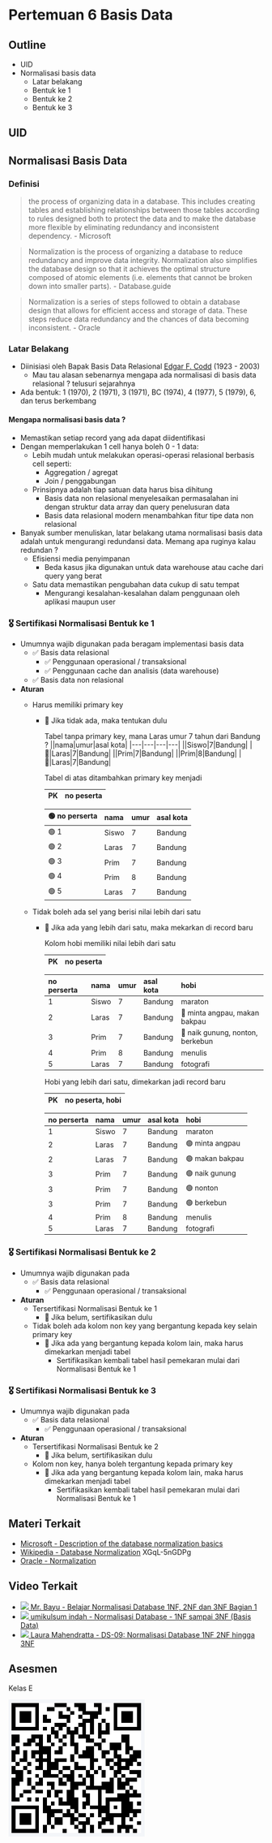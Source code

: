# Pertemuan 6 Basis Data

## Outline
- UID
- Normalisasi basis data
  - Latar belakang
  - Bentuk ke 1
  - Bentuk ke 2
  - Bentuk ke 3

## UID

## Normalisasi Basis Data

### Definisi
> the process of organizing data in a database. This includes creating tables and establishing relationships between those tables according to rules designed both to protect the data and to make the database more flexible by eliminating redundancy and inconsistent dependency. - Microsoft

> Normalization is the process of organizing a database to reduce redundancy and improve data integrity. Normalization also simplifies the database design so that it achieves the optimal structure composed of atomic elements (i.e. elements that cannot be broken down into smaller parts). - Database.guide

> Normalization is a series of steps followed to obtain a database design that allows for efficient access and storage of data. These steps reduce data redundancy and the chances of data becoming inconsistent. - Oracle

### Latar Belakang
- Diinisiasi oleh Bapak Basis Data Relasional [Edgar F. Codd](https://www.nae.edu/187653/EDGAR-F-CODD-19232003) (1923 - 2003)
  - Mau tau alasan sebenarnya mengapa ada normalisasi di basis data relasional ? telusuri sejarahnya
- Ada bentuk: 1 (1970), 2 (1971), 3 (1971), BC (1974), 4 (1977), 5 (1979), 6, dan terus berkembang

#### Mengapa normalisasi basis data ?
- Memastikan setiap record yang ada dapat diidentifikasi  
- Dengan memperlakukan 1 cell hanya boleh 0 - 1 data: 
  - Lebih mudah untuk melakukan operasi-operasi relasional berbasis cell seperti:
    - Aggregation / agregat
    - Join / penggabungan
  - Prinsipnya adalah tiap satuan data harus bisa dihitung
    - Basis data non relasional menyelesaikan permasalahan ini dengan struktur data array dan query penelusuran data
    - Basis data relasional modern menambahkan fitur tipe data non relasional
- Banyak sumber menuliskan, latar belakang utama normalisasi basis data adalah untuk mengurangi redundansi data. Memang apa ruginya kalau redundan ?
  - Efisiensi media penyimpanan
    - Beda kasus jika digunakan untuk data warehouse atau cache dari query yang berat
  - Satu data memastikan pengubahan data cukup di satu tempat
    - Mengurangi kesalahan-kesalahan dalam penggunaan oleh aplikasi maupun user

### 🎖️ Sertifikasi Normalisasi Bentuk ke 1
- Umumnya wajib digunakan pada beragam implementasi basis data
  - ✅ Basis data relasional
    - ✅ Penggunaan operasional / transaksional
    - ✅ Penggunaan cache dan analisis (data warehouse)
  - ✅ Basis data non relasional
- **Aturan**
  - Harus memiliki primary key
    - 🚫 Jika tidak ada, maka tentukan dulu
      
      Tabel tanpa primary key, mana Laras umur 7 tahun dari Bandung ?
      ||nama|umur|asal kota|
      |---|---|---|---|
      ||Siswo|7|Bandung|
      |🔴|Laras|7|Bandung|
      ||Prim|7|Bandung|
      ||Prim|8|Bandung|
      |🔴|Laras|7|Bandung|
      
      Tabel di atas ditambahkan primary key menjadi
      
      |PK|no peserta|
      |---|---|
      
      |🟢 no perserta|nama|umur|asal kota|
      |---|---|---|---|
      |🟢 1|Siswo|7|Bandung|
      |🟢 2|Laras|7|Bandung|
      |🟢 3|Prim|7|Bandung|
      |🟢 4|Prim|8|Bandung|
      |🟢 5|Laras|7|Bandung|
      
  - Tidak boleh ada sel yang berisi nilai lebih dari satu
    - 🚫 Jika ada yang lebih dari satu, maka mekarkan di record baru
      
      Kolom hobi memiliki nilai lebih dari satu
      
      |PK|no peserta|
      |---|---|
      
      |no perserta|nama|umur|asal kota|hobi|
      |---|---|---|---|---|
      |1|Siswo|7|Bandung|maraton|
      |2|Laras|7|Bandung|🔴 minta angpau, makan bakpau|
      |3|Prim|7|Bandung|🔴 naik gunung, nonton, berkebun|
      |4|Prim|8|Bandung|menulis|
      |5|Laras|7|Bandung|fotografi|
      
      Hobi yang lebih dari satu, dimekarkan jadi record baru
      
      |PK|no peserta, hobi|
      |---|---|
      
      |no perserta|nama|umur|asal kota|hobi|
      |---|---|---|---|---|
      |1|Siswo|7|Bandung|maraton|
      |2|Laras|7|Bandung|🟢 minta angpau|
      |2|Laras|7|Bandung|🟢 makan bakpau|
      |3|Prim|7|Bandung|🟢 naik gunung|
      |3|Prim|7|Bandung|🟢 nonton|
      |3|Prim|7|Bandung|🟢 berkebun|
      |4|Prim|8|Bandung|menulis|
      |5|Laras|7|Bandung|fotografi|

### 🎖️ Sertifikasi Normalisasi Bentuk ke 2
- Umumnya wajib digunakan pada
  - ✅ Basis data relasional
    - ✅ Penggunaan operasional / transaksional
- **Aturan**
  - Tersertifikasi Normalisasi Bentuk ke 1
    - 🚫 Jika belum, sertifikasikan dulu
  - Tidak boleh ada kolom non key yang bergantung kepada key selain primary key
    - 🚫 Jika ada yang bergantung kepada kolom lain, maka harus dimekarkan menjadi tabel
      - Sertifikasikan kembali tabel hasil pemekaran mulai dari Normalisasi Bentuk ke 1

### 🎖️ Sertifikasi Normalisasi Bentuk ke 3
- Umumnya wajib digunakan pada
  - ✅ Basis data relasional
    - ✅ Penggunaan operasional / transaksional
- **Aturan**
  - Tersertifikasi Normalisasi Bentuk ke 2
    - 🚫 Jika belum, sertifikasikan dulu
  - Kolom non key, hanya boleh tergantung kepada primary key
    - 🚫 Jika ada yang bergantung kepada kolom lain, maka harus dimekarkan menjadi tabel
      - Sertifikasikan kembali tabel hasil pemekaran mulai dari Normalisasi Bentuk ke 1

## Materi Terkait
- [Microsoft - Description of the database normalization basics](https://docs.microsoft.com/en-us/office/troubleshoot/access/database-normalization-description)
- [Wikipedia - Database Normalization](https://en.wikipedia.org/wiki/Database_normalization)
XGqL-5nGDPg
- [Oracle - Normalization](https://www.orafaq.com/wiki/Normalization)

## Video Terkait
- [![](https://img.youtube.com/vi/XGqL-5nGDPg/3.jpg) Mr. Bayu - Belajar Normalisasi Database 1NF, 2NF dan 3NF Bagian 1](https://www.youtube.com/watch?v=XGqL-5nGDPg)
- [![](https://img.youtube.com/vi/APUF3Fs0ypg/3.jpg) umikulsum indah - Normalisasi Database - 1NF sampai 3NF (Basis Data)](https://www.youtube.com/watch?v=APUF3Fs0ypg)
- [![](https://img.youtube.com/vi/UC_tJx4MBgk/3.jpg) Laura Mahendratta - DS-09: Normalisasi Database 1NF 2NF hingga 3NF](https://www.youtube.com/watch?v=UC_tJx4MBgk)

## Asesmen

Kelas E

![Asesmen pertemuan 6](qr-basis-data-pertemuan-6.png)
